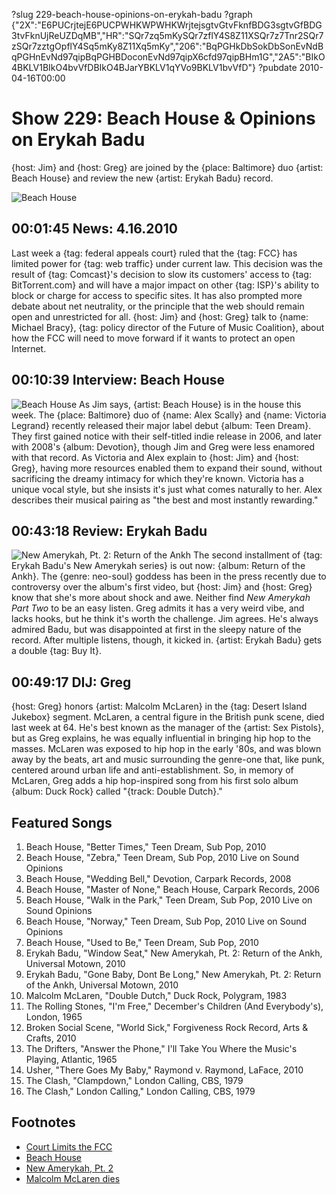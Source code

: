 ?slug 229-beach-house-opinions-on-erykah-badu
?graph {"2X":"E6PUCrjtejE6PUCPWHKWPWHKWrjtejsgtvGtvFknfBDG3sgtvGfBDG3tvFknUjReUZDqMB","HR":"SQr7zq5mKySQr7zflY4S8Z11XSQr7z7Tnr2SQr7zSQr7zztgOpflY4Sq5mKy8Z11Xq5mKy","206":"BqPGHkDbSokDbSonEvNdBqPGHnEvNd97qipBqPGHBDoconEvNd97qipX6cfd97qipBHm1G","2A5":"BIkO4BKLV1BIkO4bvVfDBIkO4BJarYBKLV1qYVo9BKLV1bvVfD"}
?pubdate 2010-04-16T00:00

# Show 229: Beach House & Opinions on Erykah Badu
{host: Jim} and {host: Greg} are joined by the {place: Baltimore} duo {artist: Beach House} and review the new {artist: Erykah Badu} record.

![Beach House](http://static.soundopinions.org/images/2010/beachhouse.jpg)


## 00:01:45 News: 4.16.2010
Last week a {tag: federal appeals court} ruled that the {tag: FCC} has limited power for {tag: web traffic} under current law. This decision was the result of {tag: Comcast}'s decision to slow its customers' access to {tag: BitTorrent.com} and will have a major impact on other {tag: ISP}'s ability to block or charge for access to specific sites. It has also prompted more debate about net neutrality, or the principle that the web should remain open and unrestricted for all. {host: Jim} and {host: Greg} talk to {name: Michael Bracy}, {tag: policy director of the Future of Music Coalition}, about how the FCC will need to move forward if it wants to protect an open Internet.

## 00:10:39 Interview: Beach House
![Beach House](http://static.soundopinions.org/images/2010/beachhouse/beach-house.jpg)
As Jim says, {artist: Beach House} is in the house this week. The {place: Baltimore} duo of {name: Alex Scally} and {name: Victoria Legrand} recently released their major label debut {album: Teen Dream}. They first gained notice with their self-titled indie release in 2006, and later with 2008's {album: Devotion}, though Jim and Greg were less enamored with that record. As Victoria and Alex explain to {host: Jim} and {host: Greg}, having more resources enabled them to expand their sound, without sacrificing the dreamy intimacy for which they're known. Victoria has a unique vocal style, but she insists it's just what comes naturally to her. Alex describes their musical pairing as "the best and most instantly rewarding." 

## 00:43:18 Review: Erykah Badu
![New Amerykah, Pt. 2: Return of the Ankh](https://upload.wikimedia.org/wikipedia/en/3/34/Erykah_Badu_New_Amerykah_Part_Two.jpg "54556/361856072")
The second installment of {tag: Erykah Badu's New Amerykah series} is out now: {album: Return of the Ankh}. The {genre: neo-soul} goddess has been in the press recently due to controversy over the album's first video, but {host: Jim} and {host: Greg} know that she's more about shock and awe. Neither find *New Amerykah Part Two* to be an easy listen. Greg admits it has a very weird vibe, and lacks hooks, but he think it's worth the challenge. Jim agrees. He's always admired Badu, but was disappointed at first in the sleepy nature of the record. After multiple listens, though, it kicked in. {artist: Erykah Badu} gets a double {tag: Buy It}.

## 00:49:17 DIJ: Greg
{host: Greg} honors {artist: Malcolm McLaren} in the {tag: Desert Island Jukebox} segment. McLaren, a central figure in the British punk scene, died last week at 64. He's best known as the manager of the {artist: Sex Pistols}, but as Greg explains, he was equally influential in bringing hip hop to the masses. McLaren was exposed to hip hop in the early '80s, and was blown away by the beats, art and music surrounding the genre-one that, like punk, centered around urban life and anti-establishment. So, in memory of McLaren, Greg adds a hip hop-inspired song from his first solo album {album: Duck Rock} called "{track: Double Dutch}."

## Featured Songs
1. Beach House, "Better Times," Teen Dream, Sub Pop, 2010
2. Beach House, "Zebra," Teen Dream, Sub Pop, 2010 Live on Sound Opinions
3. Beach House, "Wedding Bell," Devotion, Carpark Records, 2008
4. Beach House, "Master of None," Beach House, Carpark Records, 2006
5. Beach House, "Walk in the Park," Teen Dream, Sub Pop, 2010 Live on Sound Opinions
6. Beach House, "Norway," Teen Dream, Sub Pop, 2010 Live on Sound Opinions
7. Beach House, "Used to Be," Teen Dream, Sub Pop, 2010
8. Erykah Badu, "Window Seat," New Amerykah, Pt. 2: Return of the Ankh, Universal Motown, 2010
9. Erykah Badu, "Gone Baby, Dont Be Long," New Amerykah, Pt. 2: Return of the Ankh, Universal Motown, 2010
10. Malcolm McLaren, "Double Dutch," Duck Rock, Polygram, 1983
11. The Rolling Stones, "I'm Free," December's Children (And Everybody's), London, 1965
12. Broken Social Scene, "World Sick," Forgiveness Rock Record, Arts & Crafts, 2010
13. The Drifters, "Answer the Phone," I'll Take You Where the Music's Playing, Atlantic, 1965
14. Usher, "There Goes My Baby," Raymond v. Raymond, LaFace, 2010
15. The Clash, "Clampdown," London Calling, CBS, 1979
16. The Clash," London Calling," London Calling, CBS, 1979

## Footnotes
- [Court Limits the FCC](http://www.nytimes.com/2010/04/07/technology/07net.html)
- [Beach House](http://www.beachhousebaltimore.com/)
- [New Amerykah, Pt. 2](https://itunes.apple.com/us/album/new-amerykah-pt.-2-return/id361856072)
- [Malcolm McLaren dies](http://www.theguardian.com/music/2010/apr/08/malcolm-mclaren-dies-sex-pistols)
